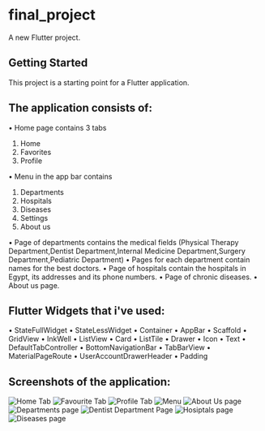 # final_project

A new Flutter project.

## Getting Started

This project is a starting point for a Flutter application.

## The application consists of:
•	Home page contains 3 tabs 
1.	Home
2.	Favorites
3.	Profile

•	Menu in the app bar contains
1.	Departments
2.	Hospitals
3.	Diseases
4.	Settings
5.	About us

•	Page of departments contains the medical fields (Physical Therapy Department,Dentist Department,Internal Medicine Department,Surgery Department,Pediatric Department)
•	Pages for each department contain names for the best doctors.
•	Page of hospitals contain the hospitals in Egypt, its addresses and its phone numbers.
•	Page of chronic diseases.
•	About us page.

## Flutter Widgets that i've used:
•	StateFullWidget
•	StateLessWidget
•	Container
•	AppBar
•	Scaffold
•	GridView
•	InkWell
•	ListView
•	Card
•	ListTile
•	Drawer
•	Icon
•	Text
•	DefaultTabController
•	BottomNavigationBar
•	TabBarView
•	MaterialPageRoute
•	UserAccountDrawerHeader
•	Padding

## Screenshots of the application:
![Home Tab](https://user-images.githubusercontent.com/80881902/153222600-c9c263ed-79a3-446e-ad5a-437cec49b9ab.png)
![Favourite Tab](https://user-images.githubusercontent.com/80881902/153222745-459a37e4-1bbf-41b0-ba17-0091411ed783.png)
![Profile Tab](https://user-images.githubusercontent.com/80881902/153222778-8529d5c7-d460-4dbd-a570-64744724a059.png)
![Menu](https://user-images.githubusercontent.com/80881902/153222812-4f6efa56-8b99-4c63-91b6-5fa22fbc121c.png)
![About Us page](https://user-images.githubusercontent.com/80881902/153222981-60c8265d-963f-4fc1-8159-46ca181f057c.png)
![Departments page](https://user-images.githubusercontent.com/80881902/153222844-9d2ce65e-94c9-45c1-b9e0-582c39b0fe5e.png)
![Dentist Department Page](https://user-images.githubusercontent.com/80881902/153222878-154d778d-c5e3-4f4e-809f-52edca4f5878.png)
![Hosiptals page](https://user-images.githubusercontent.com/80881902/153222931-c4e2e852-8950-40fc-a7e2-bab7777df42a.png)
![Diseases page](https://user-images.githubusercontent.com/80881902/153223018-9c46dc1e-ed53-4fa0-aaa0-3a05d9e00a3b.png)
